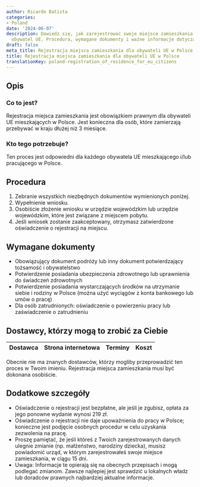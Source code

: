 ```yaml
---
author: Ricardo Batista
categories:
- Poland
date: '2024-06-07'
description: Dowiedz się, jak zarejestrować swoje miejsce zamieszkania w Polsce jako
  obywatel UE. Procedura, wymagane dokumenty i ważne informacje dotyczące rejestracji.
draft: false
meta_title: Rejestracja miejsca zamieszkania dla obywateli UE w Polsce
title: Rejestracja miejsca zamieszkania dla obywateli UE w Polsce
translationKey: poland-registration_of_residence_for_eu_citizens
---
```



## Opis
### Co to jest?
Rejestracja miejsca zamieszkania jest obowiązkiem prawnym dla obywateli UE mieszkających w Polsce. Jest konieczna dla osób, które zamierzają przebywać w kraju dłużej niż 3 miesiące.

### Kto tego potrzebuje?
Ten proces jest odpowiedni dla każdego obywatela UE mieszkającego i/lub pracującego w Polsce.

## Procedura

1. Zebranie wszystkich niezbędnych dokumentów wymienionych poniżej.
2. Wypełnienie wniosku.
3. Osobiście złożenie wniosku w urzędzie wojewódzkim lub urzędzie wojewódzkim, które jest związane z miejscem pobytu.
4. Jeśli wniosek zostanie zaakceptowany, otrzymasz zatwierdzone oświadczenie o rejestracji na miejscu.

## Wymagane dokumenty

-	Obowiązujący dokument podróży lub inny dokument potwierdzający tożsamość i obywatelstwo
-	Potwierdzenie posiadania ubezpieczenia zdrowotnego lub uprawnienia do świadczeń zdrowotnych
-	Potwierdzenie posiadania wystarczających środków na utrzymanie siebie i rodziny w Polsce (można użyć wyciągów z konta bankowego lub umów o pracę)
-	Dla osób zatrudnionych: oświadczenie o powierzeniu pracy lub zaświadczenie o zatrudnieniu

## Dostawcy, którzy mogą to zrobić za Ciebie

| Dostawca       |     Strona internetowa    |     Terminy    |       Koszt      |
| --------------- | --------------- |  :-------------: | :-------------: |

Obecnie nie ma znanych dostawców, którzy mogliby przeprowadzić ten proces w Twoim imieniu. Rejestracja miejsca zamieszkania musi być dokonana osobiście.

## Dodatkowe szczegóły

-	Oświadczenie o rejestracji jest bezpłatne, ale jeśli je zgubisz, opłata za jego ponowne wydanie wynosi 219 zł.
-	Oświadczenie o rejestracji nie daje upoważnienia do pracy w Polsce; konieczne jest podjęcie osobnych procedur w celu uzyskania zezwolenia na pracę.
-	Proszę pamiętać, że jeśli któreś z Twoich zarejestrowanych danych ulegnie zmianie (np. małżeństwo, narodziny dziecka), musisz powiadomić urząd, w którym zarejestrowałeś swoje miejsce zamieszkania, w ciągu 15 dni.
-	Uwaga: Informacje te opierają się na obecnych przepisach i mogą podlegać zmianom. Zawsze najlepiej jest sprawdzić u lokalnych władz lub doradców prawnych najbardziej aktualne informacje.
